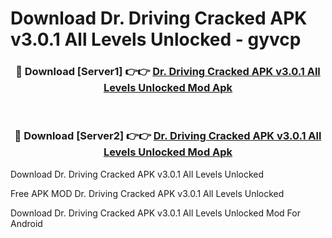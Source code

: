 # Download Dr. Driving Cracked APK v3.0.1 All Levels Unlocked - gyvcp



<div align="center">
<h3>🔴 Download [Server1] 👉👉 <a href="https://momento.my/?title=Dr._Driving_Cracked_APK_v3.0.1_All_Levels_Unlocked">Dr. Driving Cracked APK v3.0.1 All Levels Unlocked Mod Apk</a></h3><br>

<h3>🔴 Download [Server2] 👉👉 <a href="https://momento.my/?title=Dr._Driving_Cracked_APK_v3.0.1_All_Levels_Unlocked">Dr. Driving Cracked APK v3.0.1 All Levels Unlocked Mod Apk</a></h3>
</div>



Download Dr. Driving Cracked APK v3.0.1 All Levels Unlocked 

Free APK MOD Dr. Driving Cracked APK v3.0.1 All Levels Unlocked 

Download Dr. Driving Cracked APK v3.0.1 All Levels Unlocked Mod For Android
